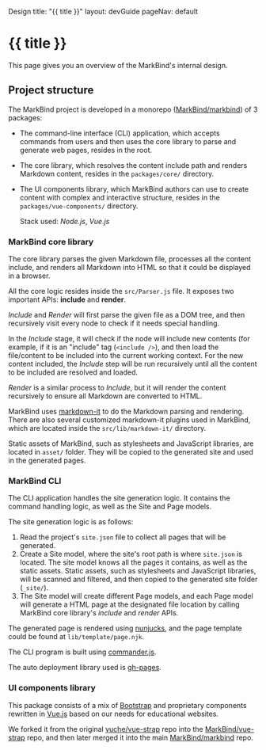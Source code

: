 <variable name="title">Design</variable>
<frontmatter>
  title: "{{ title }}"
  layout: devGuide
  pageNav: default
</frontmatter>

# {{ title }}

<div class="lead">

This page gives you an overview of the MarkBind's internal design.
</div>

## Project structure

The MarkBind project is developed in a monorepo ([MarkBind/markbind](https://github.com/MarkBind/markbind)) of 3 packages:

* The command-line interface (CLI) application, which accepts commands from users and then uses the core library to parse and generate web pages, resides in the root.

* The core library, which resolves the content include path and renders Markdown content, resides in the `packages/core/` directory.

* The UI components library, which MarkBind authors can use to create content with complex and interactive structure, resides in the `packages/vue-components/` directory.

  Stack used: *Node.js*, *Vue.js*

### MarkBind core library

The core library parses the given Markdown file, processes all the content include, and renders all Markdown into HTML so that it could be displayed in a browser.

All the core logic resides inside the `src/Parser.js` file. It exposes two important APIs: **include** and **render**.

*Include* and *Render* will first parse the given file as a DOM tree, and then recursively visit every node to check if it needs special handling.

In the *Include* stage, it will check if the node will include new contents (for example, if it is an "include" tag (`<include />`), and then load the file/content to be included into the current working context. For the new content included, the *Include* step will be run recursively until all the content to be included are resolved and loaded.

*Render* is a similar process to *Include*, but it will render the content recursively to ensure all Markdown are converted to HTML.

MarkBind uses [markdown-it](https://github.com/markdown-it/markdown-it) to do the Markdown parsing and rendering. There are also several customized markdown-it plugins used in MarkBind, which are located inside the `src/lib/markdown-it/` directory.

Static assets of MarkBind, such as stylesheets and JavaScript libraries, are located in `asset/` folder. They will be copied to the generated site and used in the generated pages.

### MarkBind CLI

The CLI application handles the site generation logic. It contains the command handling logic, as well as the Site and Page models.

The site generation logic is as follows:

1. Read the project's `site.json` file to collect all pages that will be generated.
2. Create a Site model, where the site's root path is where `site.json` is located. The site model knows all the pages it contains, as well as the static assets. Static assets, such as stylesheets and JavaScript libraries, will be scanned and filtered, and then copied to the generated site folder (`_site/`).
3. The Site model will create different Page models, and each Page model will generate a HTML page at the designated file location by calling MarkBind core library's *include* and *render* APIs.

The generated page is rendered using [nunjucks](https://mozilla.github.io/nunjucks/), and the page template could be found at `lib/template/page.njk`.

The CLI program is built using [commander.js](https://github.com/tj/commander.js/).

The auto deployment library used is [gh-pages](https://github.com/tschaub/gh-pages).

### UI components library

This package consists of a mix of [Bootstrap](getbootstrap.com/components/) and proprietary components rewritten in [Vue.js](vuejs.org) based on our needs for educational websites.

We forked it from the original [yuche/vue-strap](https://github.com/yuche/vue-strap) repo into the [MarkBind/vue-strap](https://github.com/MarkBind/vue-strap) repo, and then later merged it into the main [MarkBind/markbind](https://github.com/MarkBind/markbind) repo.
